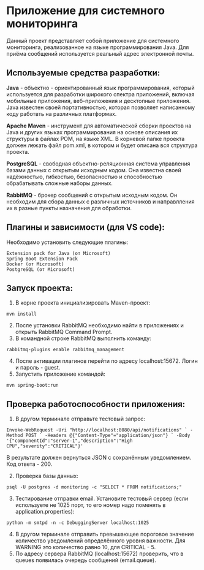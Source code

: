 # Приложение для системного мониторинга
Данный проект представляет собой приложение для системного мониторинга, реализованное на языке программирования Java. Для приёма сообщений используется реальный адрес электронной почты.
## Используемые средства разработки:
**Java** - объектно - ориентированный язык программирования, который используется для разработки широкого спектра приложений, включая мобильные приложения, веб-приложения и десктопные приложения. Java известен своей портативностью, которая позволяет написанному коду работвть на различных платформах.

**Apache Maven** - инструмент для автоматической сборки проектов на Java и других языках программирования на основе описания их структуры в файлах POM, на языке XML. В корневой папке проекта должен лежать файл pom.xml, в котором и будет описана вся структура проекта.

**PostgreSQL** - свободная объектно-реляционная система управления базами данных с открытым исходным кодом. Она известна своей надёжностью, гибкостью, безопасностью и способностью обрабатывать сложные наборы данных.

**RabbitMQ** - брокер сообщений с открытым исходным кодом. Он необходим для сбора данных с различных источников и направлления их в разные пункты назначения для обработки.

## Плагины и зависимости (для VS code):
Необходимо установить следующие плагины:

```
Extension pack for Java (от Microsoft)
Spring Boot Extension Pack
Docker (от Microsoft)
PostgreSQL (от Microsoft)
```

## Запуск проекта:
1. В корне проекта инициализировать Maven-проект:
```
mvn install
```
2. После установки RabbitMQ необходимо найти в приложениях и открыть RabbitMQ Command Prompt.
3. В командной строке RabbitMQ выполнить команду:
```
rabbitmq-plugins enable rabbitmq_management
```
4. После активации плагинов перейти по адресу localhost:15672. Логин и пароль - guest.
5. Запустить приложение командой:
```
mvn spring-boot:run
```

## Проверка работоспособности приложения:
1. В другом терминале отправьте тестовый запрос:
```
Invoke-WebRequest -Uri "http://localhost:8080/api/notifications" ` -Method POST ` -Headers @{"Content-Type"="application/json"} ` -Body '{"componentId":"server-1","description":"High CPU","severity":"CRITICAL"}'
```
В результате должен вернуться JSON с сохранённым уведомлением. Код ответа - 200.

2. Проверка базы данных:
```
psql -U postgres -d monitoring -c "SELECT * FROM notifications;"
```

3. Тестирование отправки email. Установите тестовый сервер (если используете не 1025 порт, то его номер надо поменять в application.properties):
```
python -m smtpd -n -c DebuggingServer localhost:1025
```
4. В другом терминале отправить превышающее пороговое значение количество уведомлений определённого уровня важности. Для WARNING это количество равно 10, для CRITICAL - 5.
5. По адресу сервера RabbitMQ (localhost:15672) проверить, что в queues появилась очередь сообщений (email.queue).
